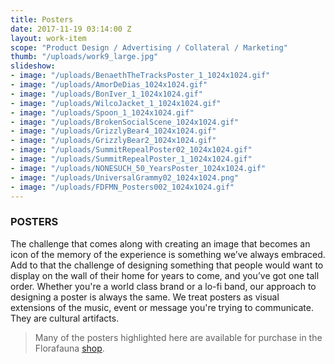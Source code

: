 ```yaml
---
title: Posters
date: 2017-11-19 03:14:00 Z
layout: work-item
scope: "Product Design / Advertising / Collateral / Marketing"
thumb: "/uploads/work9_large.jpg"
slideshow:
- image: "/uploads/BenaethTheTracksPoster_1_1024x1024.gif"
- image: "/uploads/AmorDeDias_1024x1024.gif"
- image: "/uploads/BonIver_1_1024x1024.gif"
- image: "/uploads/WilcoJacket_1_1024x1024.gif"
- image: "/uploads/Spoon_1_1024x1024.gif"
- image: "/uploads/BrokenSocialScene_1024x1024.gif"
- image: "/uploads/GrizzlyBear4_1024x1024.gif"
- image: "/uploads/GrizzlyBear2_1024x1024.gif"
- image: "/uploads/SummitRepealPoster02_1024x1024.gif"
- image: "/uploads/SummitRepealPoster_1_1024x1024.gif"
- image: "/uploads/NONESUCH_50_YearsPoster_1024x1024.gif"
- image: "/uploads/UniversalGrammy02_1024x1024.png"
- image: "/uploads/FDFMN_Posters002_1024x1024.gif"
---
```


### POSTERS

The challenge that comes along with creating an image that becomes an icon of the memory of the experience is something we’ve always embraced. Add to that the challenge of designing something that people would want to display on the wall of their home for years to come, and you’ve got one tall order. Whether you're a world class brand or a lo-fi band, our approach to designing a poster is always the same. We treat posters as visual extensions of the music, event or message you're trying to communicate. They are cultural artifacts.

>Many of the posters highlighted here are available for purchase in the Florafauna [shop](https://florafauna2.myshopify.com/collections/posters).

